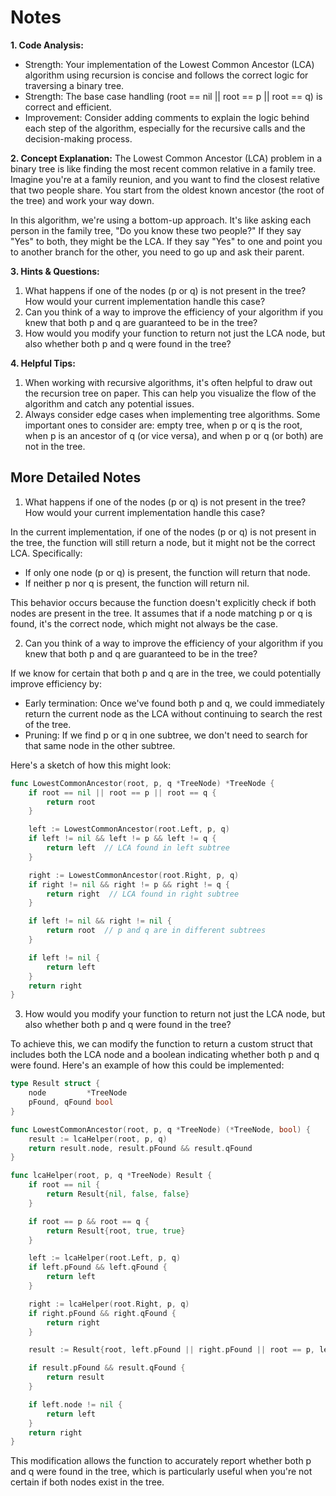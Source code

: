 # Notes

**1. Code Analysis:**

- Strength: Your implementation of the Lowest Common Ancestor (LCA) algorithm using recursion is concise and follows the correct logic for traversing a binary tree.
- Strength: The base case handling (root == nil || root == p || root == q) is correct and efficient.
- Improvement: Consider adding comments to explain the logic behind each step of the algorithm, especially for the recursive calls and the decision-making process.

**2. Concept Explanation:**
The Lowest Common Ancestor (LCA) problem in a binary tree is like finding the most recent common relative in a family tree. Imagine you're at a family reunion, and you want to find the closest relative that two people share. You start from the oldest known ancestor (the root of the tree) and work your way down.

In this algorithm, we're using a bottom-up approach. It's like asking each person in the family tree, "Do you know these two people?" If they say "Yes" to both, they might be the LCA. If they say "Yes" to one and point you to another branch for the other, you need to go up and ask their parent.

**3. Hints & Questions:**

1. What happens if one of the nodes (p or q) is not present in the tree? How would your current implementation handle this case?
2. Can you think of a way to improve the efficiency of your algorithm if you knew that both p and q are guaranteed to be in the tree?
3. How would you modify your function to return not just the LCA node, but also whether both p and q were found in the tree?

**4. Helpful Tips:**

1. When working with recursive algorithms, it's often helpful to draw out the recursion tree on paper. This can help you visualize the flow of the algorithm and catch any potential issues.
2. Always consider edge cases when implementing tree algorithms. Some important ones to consider are: empty tree, when p or q is the root, when p is an ancestor of q (or vice versa), and when p or q (or both) are not in the tree.

## More Detailed Notes

1. What happens if one of the nodes (p or q) is not present in the tree? How would your current implementation handle this case?

In the current implementation, if one of the nodes (p or q) is not present in the tree, the function will still return a node, but it might not be the correct LCA. Specifically:

- If only one node (p or q) is present, the function will return that node.
- If neither p nor q is present, the function will return nil.

This behavior occurs because the function doesn't explicitly check if both nodes are present in the tree. It assumes that if a node matching p or q is found, it's the correct node, which might not always be the case.

2. Can you think of a way to improve the efficiency of your algorithm if you knew that both p and q are guaranteed to be in the tree?

If we know for certain that both p and q are in the tree, we could potentially improve efficiency by:

- Early termination: Once we've found both p and q, we could immediately return the current node as the LCA without continuing to search the rest of the tree.
- Pruning: If we find p or q in one subtree, we don't need to search for that same node in the other subtree.

Here's a sketch of how this might look:

```go
func LowestCommonAncestor(root, p, q *TreeNode) *TreeNode {
    if root == nil || root == p || root == q {
        return root
    }

    left := LowestCommonAncestor(root.Left, p, q)
    if left != nil && left != p && left != q {
        return left  // LCA found in left subtree
    }

    right := LowestCommonAncestor(root.Right, p, q)
    if right != nil && right != p && right != q {
        return right  // LCA found in right subtree
    }

    if left != nil && right != nil {
        return root  // p and q are in different subtrees
    }

    if left != nil {
        return left
    }
    return right
}
```

3. How would you modify your function to return not just the LCA node, but also whether both p and q were found in the tree?

To achieve this, we can modify the function to return a custom struct that includes both the LCA node and a boolean indicating whether both p and q were found. Here's an example of how this could be implemented:

```go
type Result struct {
    node         *TreeNode
    pFound, qFound bool
}

func LowestCommonAncestor(root, p, q *TreeNode) (*TreeNode, bool) {
    result := lcaHelper(root, p, q)
    return result.node, result.pFound && result.qFound
}

func lcaHelper(root, p, q *TreeNode) Result {
    if root == nil {
        return Result{nil, false, false}
    }

    if root == p && root == q {
        return Result{root, true, true}
    }

    left := lcaHelper(root.Left, p, q)
    if left.pFound && left.qFound {
        return left
    }

    right := lcaHelper(root.Right, p, q)
    if right.pFound && right.qFound {
        return right
    }

    result := Result{root, left.pFound || right.pFound || root == p, left.qFound || right.qFound || root == q}

    if result.pFound && result.qFound {
        return result
    }

    if left.node != nil {
        return left
    }
    return right
}
```

This modification allows the function to accurately report whether both p and q were found in the tree, which is particularly useful when you're not certain if both nodes exist in the tree.
